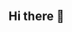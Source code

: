 ## Hi there 👋

<!--
**sanmaraye280/sanmaraye280** is a ✨ _special_ ✨ repository because its `README.md` (this file) appears on your GitHub profile.

Here are some ideas to get you started:

- 🔭 I’m currently working on .Net
- 🌱 I’m currently learning C# and Angular
- 👯 I’m looking to collaborate on ...
- 🤔 I’m looking for help with ...
- 💬 Ask me about ...
- 📫 How to reach me: sanmaraye280@gmail.com
- 😄 Pronouns: ...
- ⚡ Fun fact: ...
-->
